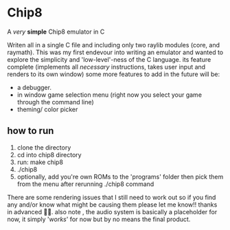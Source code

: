 # Chip8
A _very_ **simple** Chip8 emulator in C

Writen all in a single C file and including only two raylib modules (core, and raymath).
This was my first endevour into writing an emulator and wanted to explore the simplicity and 'low-level'-ness
of the C language. 
its feature complete (implements all _necessary_ instructions, takes user input and renders to its own window)
some more features to add in the future will be:
- a debugger. 
- in window game selection menu (right now you select your game through the command line)
- theming/ color picker

## how to run
1. clone the directory
2. cd into chip8 directory
3. run: make chip8
4. ./chip8
5. optionally, add you're own ROMs to the 'programs' folder then pick them from the menu after rerunning ./chip8 command

There are some rendering issues that I still need to work out so if you find any and/or know what might be causing them
please let me know!! thanks in advanced 🙏🏼.
also note , the audio system is basically a placeholder for now, it simply '_works_' for now but by no means the final product.
